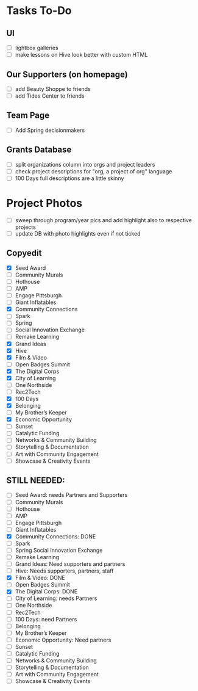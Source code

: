 Tasks To-Do
======

## UI
- [ ] lightbox galleries
- [ ] make lessons on Hive look better with custom HTML

## Our Supporters (on homepage)
- [ ] add Beauty Shoppe to friends
- [ ] add Tides Center to friends

## Team Page
- [ ] Add Spring decisionmakers

## Grants Database
- [ ] split organizations column into orgs and project leaders
- [ ] check project descriptions for "org, a project of org" language
- [ ] 100 Days full descriptions are a little skinny

# Project Photos
- [ ] sweep through program/year pics and add highlight also to respective projects
- [ ] update DB with photo highlights even if not ticked

## Copyedit
- [X] Seed Award
- [ ] Community Murals
- [ ] Hothouse
- [ ] AMP
- [ ] Engage Pittsburgh
- [ ] Giant Inflatables
- [X] Community Connections
- [ ] Spark
- [ ] Spring
- [ ] Social Innovation Exchange
- [ ] Remake Learning
- [X] Grand Ideas
- [X] Hive
- [X] Film & Video
- [ ] Open Badges Summit
- [X] The Digital Corps
- [X] City of Learning
- [ ] One Northside
- [ ] Rec2Tech
- [X] 100 Days
- [X] Belonging
- [ ] My Brother’s Keeper
- [X] Economic Opportunity
- [ ] Sunset
- [ ] Catalytic Funding
- [ ] Networks & Community Building
- [ ] Storytelling & Documentation
- [ ] Art with Community Engagement
- [ ] Showcase & Creativity Events

## STILL NEEDED:
- [ ] Seed Award: needs Partners and Supporters
- [ ] Community Murals
- [ ] Hothouse
- [ ] AMP
- [ ] Engage Pittsburgh
- [ ] Giant Inflatables
- [X] Community Connections: DONE
- [ ] Spark
- [ ] Spring Social Innovation Exchange
- [ ] Remake Learning
- [ ] Grand Ideas: Need supporters and partners
- [ ] Hive: Needs supporters, partners, staff
- [X] Film & Video: DONE
- [ ] Open Badges Summit
- [X] The Digital Corps: DONE
- [ ] City of Learning: needs Partners
- [ ] One Northside
- [ ] Rec2Tech
- [ ] 100 Days: need Partners
- [ ] Belonging
- [ ] My Brother’s Keeper
- [ ] Economic Opportunity: Need partners
- [ ] Sunset
- [ ] Catalytic Funding
- [ ] Networks & Community Building
- [ ] Storytelling & Documentation
- [ ] Art with Community Engagement
- [ ] Showcase & Creativity Events
